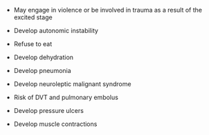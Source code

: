 - May engage in violence or be involved in trauma as a result of the excited stage

- Develop autonomic instability

- Refuse to eat

- Develop dehydration

- Develop pneumonia

- Develop neuroleptic malignant syndrome

- Risk of DVT and pulmonary embolus

- Develop pressure ulcers

- Develop muscle contractions